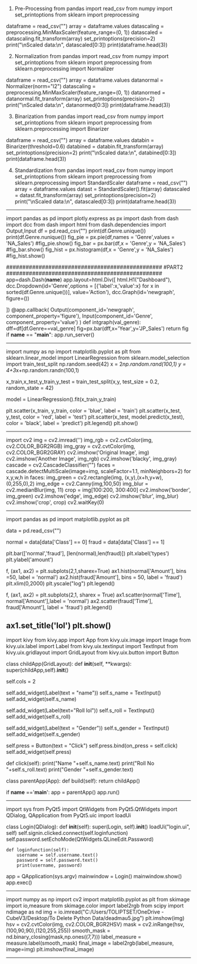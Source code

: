 1.	Pre-Processing 
from pandas import read_csv from numpy import set_printoptions from sklearn import preprocessing 
 
dataframe = read_csv("") array = dataframe.values 
datascaling = preprocessing.MinMaxScaler(feature_range=(0, 1)) datascaled = datascaling.fit_transform(array) set_printoptions(precision=2) 
print("\nScaled data:\n", datascaled[0:3]) print(dataframe.head(3)) 
 
 
 
 
 
 
 
2.	Normalization 
from pandas import read_csv from numpy import set_printoptions from sklearn import preprocessing 
from sklearn.preprocessing import Normalizer 
 
dataframe = read_csv("") array = dataframe.values datanormal = Normalizer(norm="l2") 
datascaling = preprocessing.MinMaxScaler(feature_range=(0, 1)) datanormed = datanormal.fit_transform(array) set_printoptions(precision=2) 
print("\nScaled data:\n", datanormed[0:3]) print(dataframe.head(3)) 
 
3.	Binarization 
from pandas import read_csv from numpy import set_printoptions from sklearn import preprocessing 
from sklearn.preprocessing import Binarizer 
 
dataframe = read_csv("") array = dataframe.values databin = Binarizer(threshold=0.6) databined = databin.fit_transform(array) set_printoptions(precision=2) 
print("\nScaled data:\n", databined[0:3]) print(dataframe.head(3)) 
 
4.	Standardization 
from pandas import read_csv from numpy import set_printoptions from sklearn import preprocessing 
from sklearn.preprocessing import StandardScaler 
 dataframe = read_csv("") array = dataframe.values 
datast = StandardScaler().fit(array) datascaled = datast.fit_transform(array) set_printoptions(precision=2) 
print("\nScaled data:\n", datascaled[0:3]) print(dataframe.head(3)) 
 
----------------------------------------------------------------------------------------------------------------------
import pandas as pd import plotly.express as px import dash from dash import dcc from dash import html 
from dash.dependencies import Output,Input df = pd.read_csv("") print(df.Genre.unique()) print(df.Genre.nunique()) 
fig_pie = px.pie(df,names = 'Genre',values = 'NA_Sales') 
#fig_pie.show() 
fig_bar = px.bar(df,x = 'Genre',y = 'NA_Sales') 
#fig_bar.show() 
fig_hist = px.histogram(df,x = 'Genre',y = 'NA_Sales') 
#fig_hist.show() 
 
################################################ #PART2 
################################################ 
 app=dash.Dash(__name__) app.layout=html.Div([     html.H1("Dashboard"), 
    dcc.Dropdown(id='Genre',options = [{'label':x,'value':x}     for x in sorted(df.Genre.unique())],     value='Action'), 
    dcc.Graph(id='newgraph', figure=()) 
 
]) 
@app.callback( 
    Output(component_id='newgraph', component_property='figure'), 
    Input(component_id='Genre', component_property='value') 
)  def intgraph(val_genre): 
    dff=df[df.Genre==val_genre]     fig=px.bar(dff,x='Year',y='JP_Sales')     return fig 
 if __name__ == "__main__": 
    app.run_server() 
 
-----------------------------------------------------------------------------------------------------------------------------
import numpy as np
import matplotlib.pyplot as plt
from sklearn.linear_model import LinearRegression
from sklearn.model_selection import train_test_split
np.random.seed(42)
x = 2*np.random.rand(100,1)
y = 4+3*x+np.random.randn(100,1)

x_train,x_test,y_train,y_test = train_test_split(x,y, test_size = 0.2, random_state = 42)

model = LinearRegression().fit(x_train,y_train)

plt.scatter(x_train, y_train, color = 'blue', label = 'train')
plt.scatter(x_test, y_test, color = 'red', label = 'test')
plt.scatter(x_test, model.predict(x_test), color = 'black', label = 'predict')
plt.legend()
plt.show()

----------------------------------------------------------------------------------------------------------------------------

import cv2
img = cv2.imread('')
img_rgb = cv2.cvtColor(img, cv2.COLOR_BGR2RGB)
img_gray = cv2.cvtColor(img, cv2.COLOR_BGR2GRAY)
cv2.imshow('Original Image', img)
cv2.imshow('Another Image', img_rgb)
cv2.imshow('blacky', img_gray)
cascade = cv2.CascadeClassifier("")
faces = cascade.detectMultiScale(image=img, scaleFactor=1.1, minNeighbors=2)
for x,y,w,h in faces:
    img_green = cv2.rectangle(img, (x,y),(x+h,y+w),(0,255,0),2)
    img_edge = cv2.Canny(img,100,50)
    img_blur = cv2.medianBlur(img, 11)
    crop = img[100:200, 300:400]
    cv2.imshow('border', img_green)
    cv2.imshow('edge', img_edge)
    cv2.imshow('blur', img_blur)
    cv2.imshow('crop', crop)
cv2.waitKey(0)

---------------------------------------------------------------------------------------------------------------------------
import pandas as pd
import matplotlib.pyplot as plt

data = pd.read_csv("")

normal = data[data['Class'] == 0]
fraud = data[data['Class'] == 1]

plt.bar(['normal','fraud'], [len(normal),len(fraud)])
plt.xlabel('types')
plt.ylabel('amount')

f, (ax1, ax2) = plt.subplots(2,1,sharex=True)
ax1.hist(normal['Amount'], bins =50, label = 'normal')
ax2.hist(fraud['Amount'], bins = 50, label = 'fraud')
plt.xlim(0,2000)
plt.yscale("log")
plt.legend()

f, (ax1, ax2) = plt.subplots(2,1, sharex = True)
ax1.scatter(normal['Time'], normal['Amount'],label = 'normal')
ax2.scatter(fraud['Time'], fraud['Amount'], label = 'fraud')
plt.legend()

ax1.set_title('lol')
plt.show()
--------------------------------------------------------------------------------------------------------------------------

import kivy
from kivy.app import App
from kivy.uix.image import Image
from kivy.uix.label import Label
from kivy.uix.textinput import TextInput
from kivy.uix.gridlayout import GridLayout
from kivy.uix.button import Button


class childApp(GridLayout):
 def __init__(self, **kwargs):
  super(childApp,self).__init__()

  self.cols = 2

  self.add_widget(Label(text = "name"))
  self.s_name = TextInput()
  self.add_widget(self.s_name)

  self.add_widget(Label(text="Roll lol"))
  self.s_roll = TextInput()
  self.add_widget(self.s_roll)

  self.add_widget(Label(text = "Gender"))
  self.s_gender = TextInput()
  self.add_widget(self.s_gender)

  self.press = Button(text = "Click")
  self.press.bind(on_press = self.click)
  self.add_widget(self.press)


 def click(self):
  print("Name "+self.s_name.text)
  print("Roll No "+self.s_roll.text)
  print("Gender "+self.s_gender.text)

class parentApp(App):
 def build(self):
  return childApp()

if __name__ =='__main__':
 app = parentApp()
 app.run()

 ---------------------------------------------------------------------------------------------------------------------------
 import sys
from PyQt5 import QtWidgets
from PyQt5.QtWidgets import QDialog, QApplication
from PyQt5.uic import loadUi

class Login(QDialog):
    def __init__(self):
        super(Login, self).__init__()
        loadUi("login.ui", self)
        self.signin.clicked.connect(self.loginfunction)
        self.password.setEchoMode(QtWidgets.QLineEdit.Password)

    def loginfunction(self):
        username = self.username.text()
        password = self.password.text()
        print(username, password)

app = QApplication(sys.argv)
mainwindow = Login()
mainwindow.show()
app.exec()

----------------------------------------------------------------------------------------------------------------------------------
import numpy as np
import cv2
import matplotlib.pyplot as plt
from skimage import io,measure
from skimage.color import label2rgb
from scipy import ndimage as nd
img = io.imread("C:/Users/TOLIPTSET/OneDrive - CubeV3/Desktop/To Delete Python Data/deadmau5.jpg")
plt.imshow(img)
hsv = cv2.cvtColor(img, cv2.COLOR_BGR2HSV)
mask = cv2.inRange(hsv,(100,90,90),(120,255,255))
smooth_mask = nd.binary_closing(mask,np.ones((7,7)))
label_measure = measure.label(smooth_mask)
final_image = label2rgb(label_measure, image=img)
plt.imshow(final_image)



----------------------------------------------------------------------------------------------------------------------------


